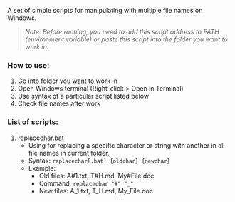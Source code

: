 A set of simple scripts for manipulating with multiple file names on Windows.

> *Note: Before running, you need to add this script address to PATH (environment variable) or paste this script into the folder you want to work in.*

### How to use:
1. Go into folder you want to work in
2. Open Windows terminal (Right-click > Open in Terminal)
3. Use syntax of a particular script listed below
4. Check file names after work

### List of scripts:
1. replacechar.bat
    + Using for replacing a specific character or string with another in all file names in current folder.
    + Syntax: `replacechar[.bat] {oldchar} {newchar}`
    + Example:
        * Old files: A#1.txt, T#H.md, My#File.doc
        * Command: `replacechar "#" "_"`
        * New files: A_1.txt, T_H.md, My_File.doc